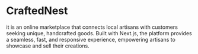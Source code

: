 # CraftedNest
it is an online marketplace that connects local artisans with customers seeking unique, handcrafted goods. Built with Next.js, the platform provides a seamless, fast, and responsive experience, empowering artisans to showcase and sell their creations. 
